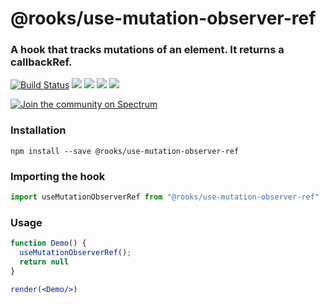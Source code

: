 # @rooks/use-mutation-observer-ref

### A hook that tracks mutations of an element. It returns a callbackRef.

[![Build Status](https://travis-ci.org/imbhargav5/rooks.svg?branch=master)](https://travis-ci.org/imbhargav5/rooks) ![](https://img.shields.io/npm/v/@rooks/use-mutation-observer-ref/latest.svg) ![](https://img.shields.io/npm/l/@rooks/use-mutation-observer-ref.svg) ![](https://img.shields.io/bundlephobia/min/@rooks/use-mutation-observer-ref.svg) ![](https://img.shields.io/david/imbhargav5/rooks.svg?path=packages%2Fmutation-observer-ref)

<a href="https://spectrum.chat/rooks"><img src="https://withspectrum.github.io/badge/badge.svg" alt="Join the community on Spectrum"/></a>

### Installation

```
npm install --save @rooks/use-mutation-observer-ref
```

### Importing the hook

```javascript
import useMutationObserverRef from "@rooks/use-mutation-observer-ref"
```

### Usage

```jsx
function Demo() {
  useMutationObserverRef();
  return null
}

render(<Demo/>)
```
